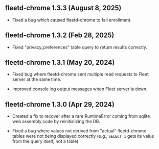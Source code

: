 ## fleetd-chrome 1.3.3 (August 8, 2025)

* Fixed a bug which caused fleetd-chrome to fail enrollment.

## fleetd-chrome 1.3.2 (Feb 28, 2025)

- Fixed "privacy_preferences" table query to return results correctly.

## fleetd-chrome 1.3.1 (May 20, 2024)

* Fixed bug where fleetd-chrome sent multiple read requests to Fleet server at the same time.

* Improved console log output messages when Fleet server is down.

## fleetd-chrome 1.3.0 (Apr 29, 2024)

* Created a fix to recover after a rare RuntimeError coming from sqlite web assembly code by reinitializing the DB.

* Fixed a bug where values not derived from "actual" fleetd-chrome tables were not being displayed
  correctly (e.g., `SELECT 1` gets its value from the query itself, not a table)
